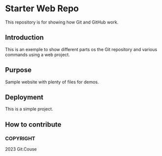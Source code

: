# Starter Web Repo

This repository is for showing how Git and GitHub work.

## Introduction

This is an exemple to show different parts os the Git repository and various commands using a web project.

## Purpose

Sample website with plenty of files for demos.

## Deployment

This is a simple project.

## How to contribute

### COPYRIGHT

2023 Git.Couse